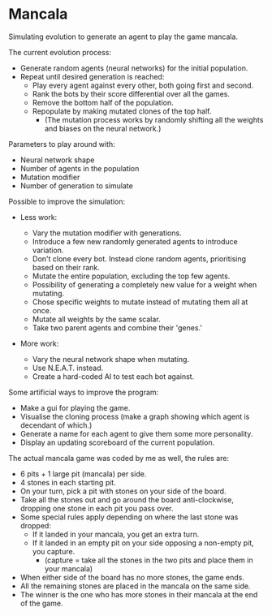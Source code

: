 # Mancala
Simulating evolution to generate an agent to play the game mancala.


The current evolution process:
  - Generate random agents (neural networks) for the initial population.
  - Repeat until desired generation is reached:
    - Play every agent against every other, both going first and second.
    - Rank the bots by their score differential over all the games.
    - Remove the bottom half of the population.
    - Repopulate by making mutated clones of the top half.
      - (The mutation process works by randomly shifting all the weights and biases on the neural network.)
      

Parameters to play around with:
  - Neural network shape
  - Number of agents in the population
  - Mutation modifier
  - Number of generation to simulate
  

Possible to improve the simulation:
  - Less work:
    - Vary the mutation modifier with generations.
    - Introduce a few new randomly generated agents to introduce variation.
    - Don't clone every bot. Instead clone random agents, prioritising based on their rank.
    - Mutate the entire population, excluding the top few agents.
    - Possibility of generating a completely new value for a weight when mutating.
    - Chose specific weights to mutate instead of mutating them all at once.
    - Mutate all weights by the same scalar.
    - Take two parent agents and combine their 'genes.'
  
  - More work:
    - Vary the neural network shape when mutating.
    - Use N.E.A.T. instead.
    - Create a hard-coded AI to test each bot against.
    
   
Some artificial ways to improve the program:
  - Make a gui for playing the game.
  - Visualise the cloning process (make a graph showing which agent is decendant of which.)
  - Generate a name for each agent to give them some more personality.
  - Display an updating scoreboard of the current population.
  

The actual mancala game was coded by me as well, the rules are:
  - 6 pits + 1 large pit (mancala) per side.
  - 4 stones in each starting pit.
  - On your turn, pick a pit with stones on your side of the board.
  - Take all the stones out and go around the board anti-clockwise, dropping one stone in each pit you pass over.
  - Some special rules apply depending on where the last stone was dropped:
    - If it landed in your mancala, you get an extra turn.
    - If it landed in an empty pit on your side opposing a non-empty pit, you capture.
      - (capture = take all the stones in the two pits and place them in your mancala)
  - When either side of the board has no more stones, the game ends.
  - All the remaining stones are placed in the mancala on the same side.
  - The winner is the one who has more stones in their mancala at the end of the game.
